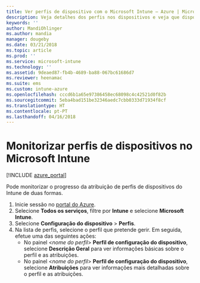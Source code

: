 ```yaml
---
title: Ver perfis de dispositivo com o Microsoft Intune – Azure | Microsoft Docs
description: Veja detalhes dos perfis nos dispositivos e veja que dispositivos têm perfis de dispositivo do Microsoft Intune atribuídos ou implementados.
keywords: ''
author: MandiOhlinger
ms.author: mandia
manager: dougeby
ms.date: 03/21/2018
ms.topic: article
ms.prod: ''
ms.service: microsoft-intune
ms.technology: ''
ms.assetid: 9deaed87-fb4b-4689-ba88-067bc61686d7
ms.reviewer: heenamac
ms.suite: ems
ms.custom: intune-azure
ms.openlocfilehash: cccd6b1a65e97386458ec68098c4c42521d0f82b
ms.sourcegitcommit: 5eba4bad151be32346aedc7cbb0333d71934f8cf
ms.translationtype: HT
ms.contentlocale: pt-PT
ms.lasthandoff: 04/16/2018
---
```

# <a name="monitor-device-profiles-in-microsoft-intune"></a>Monitorizar perfis de dispositivos no Microsoft Intune

[!INCLUDE [azure_portal](./includes/azure_portal.md)]

Pode monitorizar o progresso da atribuição de perfis de dispositivos do Intune de duas formas.

1. Inicie sessão no [portal do Azure](https://portal.azure.com).
2. Selecione **Todos os serviços**, filtre por **Intune** e selecione **Microsoft Intune**.
3. Selecione **Configuração do dispositivo** > **Perfis**.
4. Na lista de perfis, selecione o perfil que pretende gerir. Em seguida, efetue uma das seguintes ações:
    - No painel <*nome do perfil*> **Perfil de configuração do dispositivo**, selecione **Descrição Geral** para ver informações básicas sobre o perfil e as atribuições.
    - No painel <*nome do perfil*> **Perfil de configuração do dispositivo**, selecione **Atribuições** para ver informações mais detalhadas sobre o perfil e as atribuições.

